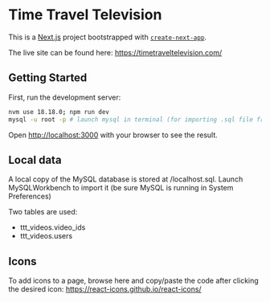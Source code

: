 # Time Travel Television

This is a [Next.js](https://nextjs.org) project bootstrapped with [`create-next-app`](https://nextjs.org/docs/app/api-reference/cli/create-next-app).

The live site can be found here: https://timetraveltelevision.com/

## Getting Started

First, run the development server:

```bash
nvm use 18.18.0; npm run dev
mysql -u root -p # launch mysql in terminal (for importing .sql file from prod db)
```

Open [http://localhost:3000](http://localhost:3000) with your browser to see the result.


## Local data
A local copy of the MySQL database is stored at /localhost.sql. Launch MySQLWorkbench to import it (be sure MySQL is running in System Preferences)

Two tables are used:
* ttt_videos.video_ids
* ttt_videos.users

## Icons
To add icons to a page, browse here and copy/paste the code after clicking the desired icon: https://react-icons.github.io/react-icons/
